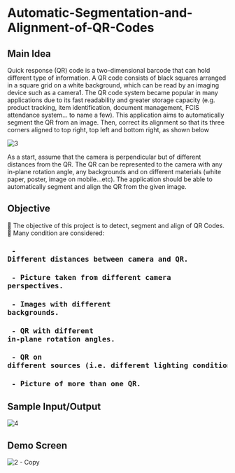 # Automatic-Segmentation-and-Alignment-of-QR-Codes

<h2 align="left">Main Idea</h2>

Quick response (QR) code is a two-dimensional barcode that can hold different type of information. A QR code consists of black squares arranged in a square grid on a white background, which can be read by an imaging device such as a camera1. The QR code system became popular in many applications due to its fast readability and greater storage capacity (e.g. product tracking, item identification, document management, FCIS attendance system… to name a few).
This application aims to automatically segment the QR from an image. Then, correct its alignment so that its three corners aligned to top right, top left and bottom right, as shown below

![3](https://user-images.githubusercontent.com/48572908/147704377-cd5b6fdb-7c93-479a-9393-736428ae854f.png)

As a start, assume that the camera is perpendicular but of different distances from the QR. The QR can be represented to the camera with any in-plane rotation angle, any backgrounds and on different materials (white paper, poster, image on mobile…etc). The application should be able to automatically segment and align the QR from the given image.

<h2 align="left">Objective</h2>


 The objective of this project is to detect, segment and align of QR Codes.
 Many condition are considered:
     <h3 align="left"><pre>        - Different distances between camera and QR. </pre></h3>
     <h3 align="left"><pre>        - Picture taken from different camera perspectives.</pre></h3>
     <h3 align="left"><pre>        - Images with different backgrounds.</pre></h3>
     <h3 align="left"><pre>        - QR with different in-plane rotation angles.</pre></h3>
     <h3 align="left"><pre>        - QR on different sources (i.e. different lighting conditions).</pre></h3>
     <h3 align="left"><pre>        - Picture of more than one QR.</pre></h4>
     
<h2 align="left">Sample Input/Output</h2>

![4](https://user-images.githubusercontent.com/48572908/147703286-a38dfda7-3aef-425c-9620-2e789f73c4ef.png)

<h2 align="left">Demo Screen</h2>

![2 - Copy](https://user-images.githubusercontent.com/48572908/147703891-4c1cb0e3-b354-4e96-82c1-f27a55ab4b60.png)







